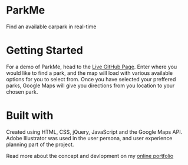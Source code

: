 # ParkMe
Find an available carpark in real-time

# Getting Started
For a demo of ParkMe, head to the [Live GitHub Page](https://inesmcbride.github.io/ParkMe/). Enter where you would like to find a park, and the map will load with various available options for you to select from. Once you have selected your preffered parks, Google Maps will give you directions from you location to your chosen park.

# Built with
Created using HTML, CSS, jQuery, JavaScript and the Google Maps API.
Adobe Illustrator was used in the user persona, and user experience planning part of the project.

Read more about the concept and devlopment on my [online portfolio](https://inesmcbride.github.io/InesMcBridePortfolio/Park-Me.html)

